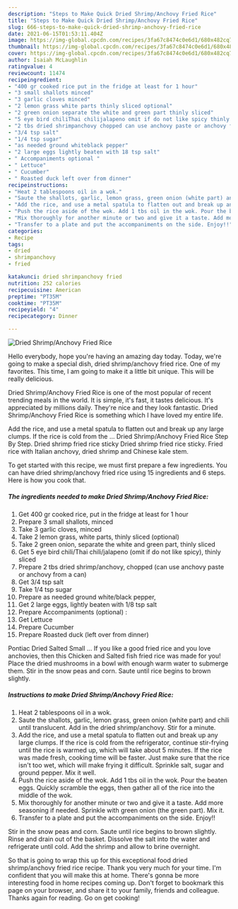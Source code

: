 ```yaml
---
description: "Steps to Make Quick Dried Shrimp/Anchovy Fried Rice"
title: "Steps to Make Quick Dried Shrimp/Anchovy Fried Rice"
slug: 666-steps-to-make-quick-dried-shrimp-anchovy-fried-rice
date: 2021-06-15T01:53:11.404Z
image: https://img-global.cpcdn.com/recipes/3fa67c8474c0e6d1/680x482cq70/dried-shrimpanchovy-fried-rice-recipe-main-photo.jpg
thumbnail: https://img-global.cpcdn.com/recipes/3fa67c8474c0e6d1/680x482cq70/dried-shrimpanchovy-fried-rice-recipe-main-photo.jpg
cover: https://img-global.cpcdn.com/recipes/3fa67c8474c0e6d1/680x482cq70/dried-shrimpanchovy-fried-rice-recipe-main-photo.jpg
author: Isaiah McLaughlin
ratingvalue: 4
reviewcount: 11474
recipeingredient:
- "400 gr cooked rice put in the fridge at least for 1 hour"
- "3 small shallots minced"
- "3 garlic cloves minced"
- "2 lemon grass white parts thinly sliced optional"
- "2 green onion separate the white and green part thinly sliced"
- "5 eye bird chiliThai chilijalapeno omit if do not like spicy thinly sliced"
- "2 tbs dried shrimpanchovy chopped can use anchovy paste or anchovy from a can"
- "3/4 tsp salt"
- "1/4 tsp sugar"
- "as needed ground whiteblack pepper"
- "2 large eggs lightly beaten with 18 tsp salt"
- " Accompaniments optional "
- " Lettuce"
- " Cucumber"
- " Roasted duck left over from dinner"
recipeinstructions:
- "Heat 2 tablespoons oil in a wok."
- "Saute the shallots, garlic, lemon grass, green onion (white part) and chili until translucent. Add in the dried shrimp/anchovy. Stir for a minute."
- "Add the rice, and use a metal spatula to flatten out and break up any large clumps. If the rice is cold from the refrigerator, continue stir-frying until the rice is warmed up, which will take about 5 minutes. If the rice was made fresh, cooking time will be faster. Just make sure that the rice isn&#39;t too wet, which will make frying it difficult. Sprinkle salt, sugar and ground pepper. Mix it well."
- "Push the rice aside of the wok. Add 1 tbs oil in the wok. Pour the beaten eggs. Quickly scramble the eggs, then gather all of the rice into the middle of the wok."
- "Mix thoroughly for another minute or two and give it a taste. Add more seasoning if needed. Sprinkle with green onion (the green part). Mix it."
- "Transfer to a plate and put the accompaniments on the side. Enjoy!!"
categories:
- Recipe
tags:
- dried
- shrimpanchovy
- fried

katakunci: dried shrimpanchovy fried 
nutrition: 252 calories
recipecuisine: American
preptime: "PT35M"
cooktime: "PT35M"
recipeyield: "4"
recipecategory: Dinner

---
```



![Dried Shrimp/Anchovy Fried Rice](https://img-global.cpcdn.com/recipes/3fa67c8474c0e6d1/680x482cq70/dried-shrimpanchovy-fried-rice-recipe-main-photo.jpg)

Hello everybody, hope you're having an amazing day today. Today, we're going to make a special dish, dried shrimp/anchovy fried rice. One of my favorites. This time, I am going to make it a little bit unique. This will be really delicious.

Dried Shrimp/Anchovy Fried Rice is one of the most popular of recent trending meals in the world. It is simple, it's fast, it tastes delicious. It's appreciated by millions daily. They're nice and they look fantastic. Dried Shrimp/Anchovy Fried Rice is something which I have loved my entire life.

Add the rice, and use a metal spatula to flatten out and break up any large clumps. If the rice is cold from the … Dried Shrimp/Anchovy Fried Rice Step By Step. Dried shrimp fried rice sticky Dried shrimp fried rice sticky. Fried rice with Italian anchovy, dried shrimp and Chinese kale stem.


To get started with this recipe, we must first prepare a few ingredients. You can have dried shrimp/anchovy fried rice using 15 ingredients and 6 steps. Here is how you cook that.

<!--inarticleads1-->

##### The ingredients needed to make Dried Shrimp/Anchovy Fried Rice:

1. Get 400 gr cooked rice, put in the fridge at least for 1 hour
1. Prepare 3 small shallots, minced
1. Take 3 garlic cloves, minced
1. Take 2 lemon grass, white parts, thinly sliced (optional)
1. Take 2 green onion, separate the white and green part, thinly sliced
1. Get 5 eye bird chili/Thai chili/jalapeno (omit if do not like spicy), thinly sliced
1. Prepare 2 tbs dried shrimp/anchovy, chopped (can use anchovy paste or anchovy from a can)
1. Get 3/4 tsp salt
1. Take 1/4 tsp sugar
1. Prepare as needed ground white/black pepper,
1. Get 2 large eggs, lightly beaten with 1/8 tsp salt
1. Prepare  Accompaniments (optional) :
1. Get  Lettuce
1. Prepare  Cucumber
1. Prepare  Roasted duck (left over from dinner)


Pontiac Dried Salted Small … If you like a good fried rice and you love anchovies, then this Chicken and Salted fish fried rice was made for you! Place the dried mushrooms in a bowl with enough warm water to submerge them. Stir in the snow peas and corn. Saute until rice begins to brown slightly. 

<!--inarticleads2-->

##### Instructions to make Dried Shrimp/Anchovy Fried Rice:

1. Heat 2 tablespoons oil in a wok.
1. Saute the shallots, garlic, lemon grass, green onion (white part) and chili until translucent. Add in the dried shrimp/anchovy. Stir for a minute.
1. Add the rice, and use a metal spatula to flatten out and break up any large clumps. If the rice is cold from the refrigerator, continue stir-frying until the rice is warmed up, which will take about 5 minutes. If the rice was made fresh, cooking time will be faster. Just make sure that the rice isn&#39;t too wet, which will make frying it difficult. Sprinkle salt, sugar and ground pepper. Mix it well.
1. Push the rice aside of the wok. Add 1 tbs oil in the wok. Pour the beaten eggs. Quickly scramble the eggs, then gather all of the rice into the middle of the wok.
1. Mix thoroughly for another minute or two and give it a taste. Add more seasoning if needed. Sprinkle with green onion (the green part). Mix it.
1. Transfer to a plate and put the accompaniments on the side. Enjoy!!


Stir in the snow peas and corn. Saute until rice begins to brown slightly. Rinse and drain out of the basket. Dissolve the salt into the water and refrigerate until cold. Add the shrimp and allow to brine overnight. 

So that is going to wrap this up for this exceptional food dried shrimp/anchovy fried rice recipe. Thank you very much for your time. I'm confident that you will make this at home. There's gonna be more interesting food in home recipes coming up. Don't forget to bookmark this page on your browser, and share it to your family, friends and colleague. Thanks again for reading. Go on get cooking!
